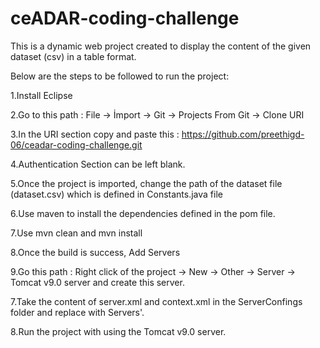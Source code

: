 # ceADAR-coding-challenge

This is a dynamic web project created to display the content of the given dataset (csv) in a table format.

Below are the steps to be followed to run the project:

1.Install Eclipse 

2.Go to this path : File -> İmport -> Git -> Projects From Git -> Clone URI

3.In the URI section copy and paste this : https://github.com/preethigd-06/ceadar-coding-challenge.git

4.Authentication Section can be left blank.

5.Once the project is imported, change the path of the dataset file (dataset.csv) which is defined in Constants.java file

6.Use maven to install the dependencies defined in the pom file.

7.Use mvn clean and mvn install 

8.Once the build is success, Add Servers 

9.Go this path : Right click of the project -> New -> Other -> Server -> Tomcat v9.0 server and create this server.

7.Take the content of server.xml and context.xml in the ServerConfings folder and replace with Servers'.

8.Run the project with using the Tomcat v9.0 server.


